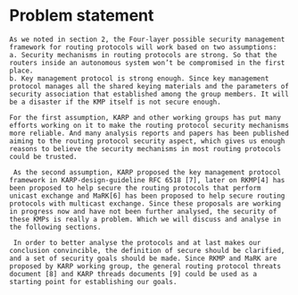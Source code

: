# Problem statement

    As we noted in section 2, the Four-layer possible security management framework for routing protocols will work based on two assumptions: 
    a. Security mechanisms in routing protocols are strong. So that the routers inside an autonomous system won’t be compromised in the first place.
    b. Key management protocol is strong enough. Since key management protocol manages all the shared keying materials and the parameters of security association that established among the group members. It will be a disaster if the KMP itself is not secure enough.
    
    For the first assumption, KARP and other working groups has put many efforts working on it to make the routing protocol security mechanisms more reliable. And many analysis reports and papers has been published aiming to the routing protocol security aspect, which gives us enough reasons to believe the security mechanisms in most routing protocols could be trusted.
    
     As the second assumption, KARP proposed the key management protocol framework in KARP-design-guideline RFC 6518 [7], later on RKMP[4] has been proposed to help secure the routing protocols that perform unicast exchange and MaRK[6] has been proposed to help secure routing protocols with multicast exchange. Since these proposals are working in progress now and have not been further analysed, the security of these KMPs is really a problem. Which we will discuss and analyse in the following sections.
     
     In order to better analyse the protocols and at last makes our conclusion convincible, the definition of secure should be clarified, and a set of security goals should be made. Since RKMP and MaRK are proposed by KARP working group, the general routing protocol threats document [8] and KARP threads documents [9] could be used as a starting point for establishing our goals.